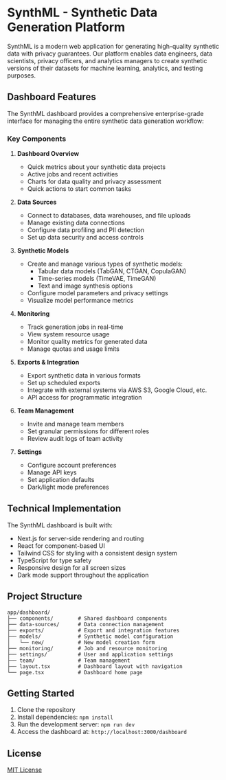 # SynthML - Synthetic Data Generation Platform

SynthML is a modern web application for generating high-quality synthetic data with privacy guarantees. Our platform enables data engineers, data scientists, privacy officers, and analytics managers to create synthetic versions of their datasets for machine learning, analytics, and testing purposes.

## Dashboard Features

The SynthML dashboard provides a comprehensive enterprise-grade interface for managing the entire synthetic data generation workflow:

### Key Components

1. **Dashboard Overview**
   - Quick metrics about your synthetic data projects
   - Active jobs and recent activities
   - Charts for data quality and privacy assessment
   - Quick actions to start common tasks

2. **Data Sources**
   - Connect to databases, data warehouses, and file uploads
   - Manage existing data connections
   - Configure data profiling and PII detection
   - Set up data security and access controls

3. **Synthetic Models**
   - Create and manage various types of synthetic models:
     - Tabular data models (TabGAN, CTGAN, CopulaGAN)
     - Time-series models (TimeVAE, TimeGAN)
     - Text and image synthesis options
   - Configure model parameters and privacy settings
   - Visualize model performance metrics

4. **Monitoring**
   - Track generation jobs in real-time
   - View system resource usage
   - Monitor quality metrics for generated data
   - Manage quotas and usage limits

5. **Exports & Integration**
   - Export synthetic data in various formats
   - Set up scheduled exports
   - Integrate with external systems via AWS S3, Google Cloud, etc.
   - API access for programmatic integration

6. **Team Management**
   - Invite and manage team members
   - Set granular permissions for different roles
   - Review audit logs of team activity

7. **Settings**
   - Configure account preferences
   - Manage API keys
   - Set application defaults
   - Dark/light mode preferences

## Technical Implementation

The SynthML dashboard is built with:

- Next.js for server-side rendering and routing
- React for component-based UI
- Tailwind CSS for styling with a consistent design system
- TypeScript for type safety
- Responsive design for all screen sizes
- Dark mode support throughout the application

## Project Structure

```
app/dashboard/
├── components/        # Shared dashboard components
├── data-sources/      # Data connection management
├── exports/           # Export and integration features
├── models/            # Synthetic model configuration
│   └── new/           # New model creation form
├── monitoring/        # Job and resource monitoring
├── settings/          # User and application settings
├── team/              # Team management
├── layout.tsx         # Dashboard layout with navigation
└── page.tsx           # Dashboard home page
```

## Getting Started

1. Clone the repository
2. Install dependencies: `npm install`
3. Run the development server: `npm run dev`
4. Access the dashboard at: `http://localhost:3000/dashboard`

## License

[MIT License](LICENSE)
